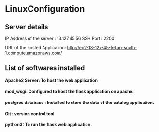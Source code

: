 # LinuxConfiguration

## Server details

IP Address of the server : 13.127.45.56
SSH Port : 2200

URL of the hosted Application: http://ec2-13-127-45-56.ap-south-1.compute.amazonaws.com/

## List of softwares installed

#### Apache2 Server: To host the web application
#### mod_wsgi: Configured to host the flask application on apache.
#### postgres database : Installed to store the data of the catalog application.
#### Git : version control tool
#### python3: To run the flask web application.


